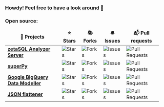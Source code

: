 ### Howdy! Feel free to have a look around 👋

<h3>Open source:</h3>
<table>
  <thead align="center">
    <tr border: none;>
      <td><b>🎁 Projects</b></td>
      <td><b>⭐ Stars</b></td>
      <td><b>📚 Forks</b></td>
      <td><b>🛎 Issues</b></td>
      <td><b>📬 Pull requests</b></td>
    </tr> 
  </thead>
  <tbody>
	    <tr>
	    <td><a href="https://github.com/ebendutoit/zetasql-analyzer-server"><b>zetaSQL Analyzer Server</b></a></td>
      <td><img alt="Stars" src="https://img.shields.io/github/stars/ebendutoit/zetasql-analyzer-server?style=flat-square&labelColor=343b41"/></td>
      <td><img alt="Forks" src="https://img.shields.io/github/forks/ebendutoit/zetasql-analyzer-server?style=flat-square&labelColor=343b41"/></td>
      <td><img alt="Issues" src="https://img.shields.io/github/issues/ebendutoit/zetasql-analyzer-server?style=flat-square&labelColor=343b41"/></td>
      <td><img alt="Pull Requests" src="https://img.shields.io/github/issues-pr/ebendutoit/zetasql-analyzer-server?style=flat-square&labelColor=343b41"/></td>
    </tr>
	  <tr>
	    <td><a href="https://github.com/doitintl/superpy"><b>superPy</b></a></td>
      <td><img alt="Stars" src="https://img.shields.io/github/stars/doitintl/superpy?style=flat-square&labelColor=343b41"/></td>
      <td><img alt="Forks" src="https://img.shields.io/github/forks/doitintl/superpy?style=flat-square&labelColor=343b41"/></td>
      <td><img alt="Issues" src="https://img.shields.io/github/issues/doitintl/superpy?style=flat-square&labelColor=343b41"/></td>
      <td><img alt="Pull Requests" src="https://img.shields.io/github/issues-pr/doitintl/superpy?style=flat-square&labelColor=343b41"/></td>
    </tr>
    <tr>
	    <td><a href="https://github.com/ebendutoit/google-bigquery-data-modeller"><b>Google BigQuery Data Modeller</b></a></td>
      <td><img alt="Stars" src="https://img.shields.io/github/stars/ebendutoit/google-bigquery-data-modeller?style=flat-square&labelColor=343b41"/></td>
      <td><img alt="Forks" src="https://img.shields.io/github/forks/ebendutoit/google-bigquery-data-modeller?style=flat-square&labelColor=343b41"/></td>
      <td><img alt="Issues" src="https://img.shields.io/github/issues/ebendutoit/google-bigquery-data-modeller?style=flat-square&labelColor=343b41"/></td>
      <td><img alt="Pull Requests" src="https://img.shields.io/github/issues-pr/ebendutoit/google-bigquery-data-modeller?style=flat-square&labelColor=343b41"/></td>
    </tr>
	<tr>
	    <td><a href="https://github.com/ebendutoit/json_flattener"><b>JSON flattener</b></a></td>
      <td><img alt="Stars" src="https://img.shields.io/github/stars/ebendutoit/json_flattener?style=flat-square&labelColor=343b41"/></td>
      <td><img alt="Forks" src="https://img.shields.io/github/forks/ebendutoit/json_flattener?style=flat-square&labelColor=343b41"/></td>
      <td><img alt="Issues" src="https://img.shields.io/github/issues/ebendutoit/json_flattener?style=flat-square&labelColor=343b41"/></td>
      <td><img alt="Pull Requests" src="https://img.shields.io/github/issues-pr/ebendutoit/json_flattener?style=flat-square&labelColor=343b41"/>	</td>
    </tr>
  </tbody>
</table>

<!--
**ebendutoit/ebendutoit** is a ✨ _special_ ✨ repository because its `README.md` (this file) appears on your GitHub profile.

Here are some ideas to get you started:

- 🔭 I’m currently working on ...
- 🌱 I’m currently learning ...
- 👯 I’m looking to collaborate on ...
- 🤔 I’m looking for help with ...
- 💬 Ask me about ...
- 📫 How to reach me: ...
- 😄 Pronouns: ...
- ⚡ Fun fact: ...
-->
